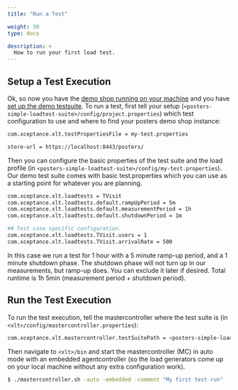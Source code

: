 ```yaml
---
title: "Run a Test"

weight: 30
type: docs

description: >
  How to run your first load test.
---
```


## Setup a Test Execution

Ok, so now you have the [demo shop running on your machine](../20-demo-application/) and you have [set up the demo testsuite](../30-demo-test-suite/). To run a test, first tell your setup (`<posters-simple-loadtest-suite>/config/project.properties`) which test configuration to use and where to find your posters demo shop instance:

```bash
com.xceptance.xlt.testPropertiesFile = my-test.properties

store-url = https://localhost:8443/posters/
```

Then you can configure the basic properties of the test suite and the load profile (in `<posters-simple-loadtest-suite>/config/my-test.properties`). Our demo test suite comes with basic test.properties which you can use as a starting point for whatever you are planning.

```bash
com.xceptance.xlt.loadtests = TVisit
com.xceptance.xlt.loadtests.default.rampUpPeriod = 5m
com.xceptance.xlt.loadtests.default.measurementPeriod = 1h
com.xceptance.xlt.loadtests.default.shutdownPeriod = 1m

## Test case specific configuration.
com.xceptance.xlt.loadtests.TVisit.users = 1
com.xceptance.xlt.loadtests.TVisit.arrivalRate = 500
```

In this case we run a test for 1 hour with a 5 minute ramp-up period, and a 1 minute shutdown phase. The shutdown phase will not turn up in our measurements, but ramp-up does. You can exclude it later if desired. Total runtime is 1h 5min (measurement period + shutdown period).

## Run the Test Execution

To run the test execution, tell the mastercontroller where the test suite is (in `<xlt>/config/mastercontroller.properties`):

```bash
com.xceptance.xlt.mastercontroller.testSuitePath = <posters-simple-loadtest-suite>
```

Then navigate to `<xlt>/bin` and start the mastercontroller (MC) in auto mode with an embedded agentcontroller (so the load generators come up on your local machine without any extra configuration work). 

```bash
$ ./mastercontroller.sh -auto -embedded -comment "My first test run"
```
